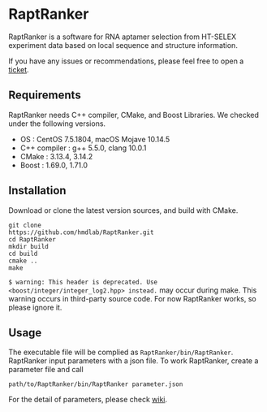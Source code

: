 # RaptRanker

RaptRanker is a software for RNA aptamer selection from HT-SELEX experiment data based on local sequence and structure information.

If you have any issues or recommendations, please feel free to open a [ticket](https://github.com/hmdlab/HTAptamerSelection_VIP/issues).

## Requirements
RaptRanker needs C++ compiler, CMake, and Boost Libraries. 
We checked under the following versions.


- OS : CentOS 7.5.1804, macOS Mojave 10.14.5
- C++ compiler : g++ 5.5.0, clang 10.0.1
- CMake : 3.13.4, 3.14.2
- Boost : 1.69.0, 1.71.0

## Installation
Download or clone the latest version sources, and build with CMake.

```
git clone 
https://github.com/hmdlab/RaptRanker.git
cd RaptRanker
mkdir build
cd build
cmake ..
make
```

`$ warning: This header is deprecated. Use <boost/integer/integer_log2.hpp> instead.` may occur during make. This warning occurs in third-party source code. For now RaptRanker works, so please ignore it.

## Usage
The executable file will be complied as `RaptRanker/bin/RaptRanker`. RaptRanker input parameters with a json file. To work RaptRanker, create a parameter file and call
```
path/to/RaptRanker/bin/RaptRanker parameter.json
```

For the detail of parameters, please check [wiki](https://github.com/hmdlab/RaptRanker/wiki/The-parameter-file).